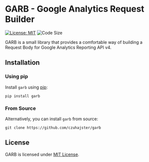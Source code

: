 # GARB - Google Analytics Request Builder
[![License: MIT](https://img.shields.io/badge/License-MIT-yellow.svg)](https://opensource.org/licenses/MIT)
![Code Size](https://img.shields.io/github/languages/code-size/czuhajster/garb)

GARB is a small library that provides a comfortable way of building a Request
Body for Google Analytics Reporting API v4.

## Installation

### Using pip

Install `garb` using [pip](https://pip.pypa.io/en/stable/quickstart/):

    pip install garb

### From Source

Alternatively, you can install `garb` from source:

    git clone https://github.com/czuhajster/garb


## License

GARB is licensed under [MIT License](https://github.com/czuhajster/garb/blob/main/LICENSE.md).
